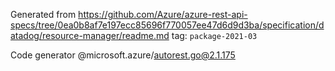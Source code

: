 Generated from https://github.com/Azure/azure-rest-api-specs/tree/0ea0b8af7e197ecc85696f770057ee47d6d9d3ba/specification/datadog/resource-manager/readme.md tag: `package-2021-03`

Code generator @microsoft.azure/autorest.go@2.1.175

